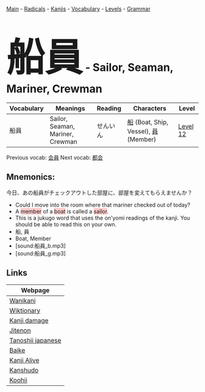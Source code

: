 <style> bigfont {font-size: 100px}</style>
[Main](../README.md) -
[Radicals](../radicals.md) -
[Kanjis](../kanjis.md) -
[Vocabulary](../vocabulary.md) -
[Levels](../levels.md) -
[Grammar](../grammar.md)
# <bigfont> 船員</bigfont> - Sailor, Seaman, Mariner, Crewman 

| Vocabulary | Meanings | Reading | Characters | Level |
| --- | --- | --- | --- | --- |
| 船員 | Sailor, Seaman, Mariner, Crewman | せんいん |  [船](../kanjis/船.md) (Boat, Ship, Vessel), [員](../kanjis/員.md) (Member) | [Level 12](../levels/wk_level12.md) |

Previous vocab: [会員](会員.md) Next vocab: [都会](都会.md) 

## Mnemonics:
今日、あの船員がチェックアウトした部屋に、部屋を変えてもらえませんか？
* Could I move into the room where that mariner checked out of today?
* A <span style="background-color:#ffcccb"> member</span> of a <span style="background-color:#ffcccb"> boat</span> is called a <span style="background-color:#ffcccb"> sailor</span>.
* This is a jukugo word that uses the on'yomi readings of the kanji. You should be able to read this on your own.
* 船, 員
* Boat, Member
* [sound:船員_b.mp3]
* [sound:船員_g.mp3]


## Links 

| Webpage |
| --- |
| [Wanikani          ](https://www.wanikani.com/kanji/船員) |
| [Wiktionary        ](https://en.wiktionary.org/wiki/船員) |
| [Kanji damage      ](http://www.kanjidamage.com/kanji/search?utf8=✓&q=船員) |
| [Jitenon           ](https://jitenon.com/kanji/船員) |
| [Tanoshii japanese ](https://www.tanoshiijapanese.com/dictionary/kanji.cfm?k=船員) |
| [Baike             ](https://baike.baidu.com/item/船員) |
| [Kanji Alive       ](https://app.kanjialive.com/船員) |
| [Kanshudo          ](https://www.kanshudo.com/searchmn?q=船員) |
| [Koohii            ](https://kanji.koohii.com/study/kanji/船員) |
